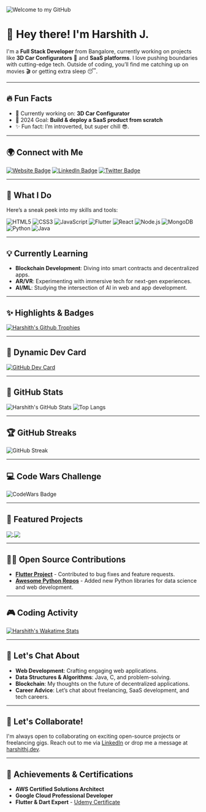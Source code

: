 <!-- Custom Banner Image -->
<img src="https://user-images.githubusercontent.com/your-banner.png" alt="Welcome to my GitHub" />

# 👋 Hey there! I'm Harshith J.

I'm a **Full Stack Developer** from Bangalore, currently working on projects like **3D Car Configurators** 🚗 and **SaaS platforms**. I love pushing boundaries with cutting-edge tech. Outside of coding, you’ll find me catching up on movies 🎬 or getting extra sleep 😴.

---

## 🔥 Fun Facts

- 🔭 Currently working on: **3D Car Configurator**  
- 🎯 2024 Goal: **Build & deploy a SaaS product from scratch**
- ✨ Fun fact: I’m introverted, but super chill 😎.

---

## 🌍 Connect with Me

[![Website Badge](https://img.shields.io/badge/-harshithj.dev-47CCCC?style=for-the-badge&logo=Google-Chrome&logoColor=white&link=https://harshithj.dev)](https://harshithj.dev)
[![LinkedIn Badge](https://img.shields.io/badge/-HarshithJ-blue?style=for-the-badge&logo=Linkedin&logoColor=white&link=https://www.linkedin.com/in/harshithj)](https://www.linkedin.com/in/harshithj)
[![Twitter Badge](https://img.shields.io/badge/-@HarshithDev-1DA1F2?style=for-the-badge&logo=Twitter&logoColor=white&link=https://twitter.com/HarshithDev)](https://twitter.com/HarshithDev)

---

## 🚀 What I Do

Here’s a sneak peek into my skills and tools:

![HTML5](https://img.shields.io/badge/HTML5-E34F26?style=for-the-badge&logo=html5&logoColor=white)
![CSS3](https://img.shields.io/badge/CSS3-1572B6?style=for-the-badge&logo=css3&logoColor=white)
![JavaScript](https://img.shields.io/badge/JavaScript-F7DF1E?style=for-the-badge&logo=javascript&logoColor=black)
![Flutter](https://img.shields.io/badge/Flutter-02569B?style=for-the-badge&logo=flutter&logoColor=white)
![React](https://img.shields.io/badge/React-61DAFB?style=for-the-badge&logo=react&logoColor=black)
![Node.js](https://img.shields.io/badge/Node.js-339933?style=for-the-badge&logo=nodedotjs&logoColor=white)
![MongoDB](https://img.shields.io/badge/MongoDB-4EA94B?style=for-the-badge&logo=mongodb&logoColor=white)
![Python](https://img.shields.io/badge/Python-FFD43B?style=for-the-badge&logo=python&logoColor=blue)
![Java](https://img.shields.io/badge/Java-007396?style=for-the-badge&logo=java&logoColor=white)

---

## 💡 Currently Learning

- **Blockchain Development**: Diving into smart contracts and decentralized apps.
- **AR/VR**: Experimenting with immersive tech for next-gen experiences.
- **AI/ML**: Studying the intersection of AI in web and app development.

---

## ✨ Highlights & Badges

[![Harshith's Github Trophies](https://github-profile-trophy.vercel.app/?username=HarshithJ&theme=radical&no-bg=true&no-frame=true&column=4)](https://github.com/HarshithJ/github-profile-trophy)

---

## 🎨 Dynamic Dev Card

[![GitHub Dev Card](https://github-profile-summary-cards.vercel.app/api/cards/profile-details?username=HarshithJ&theme=radical)](https://github.com/HarshithJ/github-profile-summary-cards)

---

## 🎯 GitHub Stats

![Harshith's GitHub Stats](https://github-readme-stats.vercel.app/api?username=HarshithJ&show_icons=true&theme=radical)
![Top Langs](https://github-readme-stats.vercel.app/api/top-langs/?username=HarshithJ&layout=compact&theme=radical)

---

## 🏆 GitHub Streaks

![GitHub Streak](https://github-readme-streak-stats.herokuapp.com/?user=HarshithJ&theme=radical)

---

## 💻 Code Wars Challenge

![CodeWars Badge](https://www.codewars.com/users/HarshithJ/badges/large)

---

## 📂 Featured Projects

<a href="https://github.com/HarshithJ/Project1">
  <img align="center" src="https://github-readme-stats.vercel.app/api/pin/?username=HarshithJ&repo=Project1&theme=radical" />
</a>
<a href="https://github.com/HarshithJ/Project2">
  <img align="center" src="https://github-readme-stats.vercel.app/api/pin/?username=HarshithJ&repo=Project2&theme=radical" />
</a>

---

## 🧑‍💻 Open Source Contributions

- [**Flutter Project**](https://github.com/flutter/flutter) - Contributed to bug fixes and feature requests.
- [**Awesome Python Repos**](https://github.com/vinta/awesome-python) - Added new Python libraries for data science and web development.

---

## 🎮 Coding Activity

[![Harshith's Wakatime Stats](https://github-readme-stats.vercel.app/api/wakatime?username=HarshithJ&theme=radical)](https://wakatime.com/@HarshithJ)

---

## 💬 Let's Chat About

- **Web Development**: Crafting engaging web applications.
- **Data Structures & Algorithms**: Java, C, and problem-solving.
- **Blockchain**: My thoughts on the future of decentralized applications.
- **Career Advice**: Let’s chat about freelancing, SaaS development, and tech careers.

---

## 🤝 Let's Collaborate!

I'm always open to collaborating on exciting open-source projects or freelancing gigs. Reach out to me via [LinkedIn](https://www.linkedin.com/in/harshithj/) or drop me a message at [harshithj.dev](https://harshithj.dev).

---

## 🏅 Achievements & Certifications

- **AWS Certified Solutions Architect**  
- **Google Cloud Professional Developer**  
- **Flutter & Dart Expert** -  [Udemy Certificate](https://www.udemy.com/certificate/UC-XXXXXX/)
